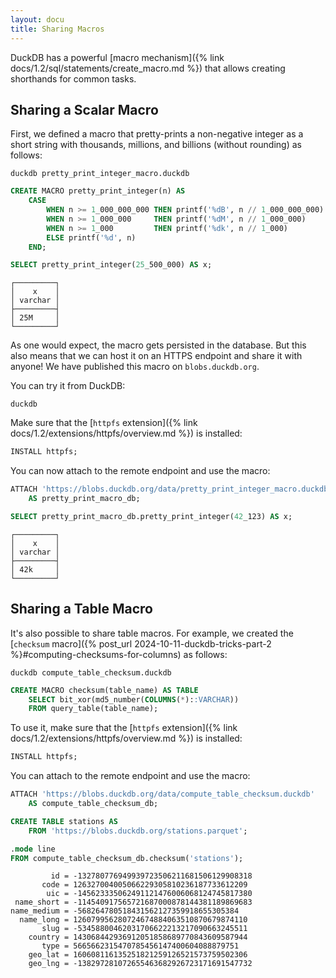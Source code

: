 ```yaml
---
layout: docu
title: Sharing Macros
---
```


DuckDB has a powerful [macro mechanism]({% link docs/1.2/sql/statements/create_macro.md %}) that allows creating shorthands for common tasks.

## Sharing a Scalar Macro

First, we defined a macro that pretty-prints a non-negative integer as a short string with thousands, millions, and billions (without rounding) as follows:

```batch
duckdb pretty_print_integer_macro.duckdb
```

```sql
CREATE MACRO pretty_print_integer(n) AS
    CASE
        WHEN n >= 1_000_000_000 THEN printf('%dB', n // 1_000_000_000)
        WHEN n >= 1_000_000     THEN printf('%dM', n // 1_000_000)
        WHEN n >= 1_000         THEN printf('%dk', n // 1_000)
        ELSE printf('%d', n)
    END;

SELECT pretty_print_integer(25_500_000) AS x;
```

```text
┌─────────┐
│    x    │
│ varchar │
├─────────┤
│ 25M     │
└─────────┘
```

As one would expect, the macro gets persisted in the database.
But this also means that we can host it on an HTTPS endpoint and share it with anyone!
We have published this macro on `blobs.duckdb.org`.

You can try it from DuckDB:

```batch
duckdb
```

Make sure that the [`httpfs` extension]({% link docs/1.2/extensions/httpfs/overview.md %}) is installed:

```sql
INSTALL httpfs;
```

You can now attach to the remote endpoint and use the macro:

```sql
ATTACH 'https://blobs.duckdb.org/data/pretty_print_integer_macro.duckdb'
    AS pretty_print_macro_db;

SELECT pretty_print_macro_db.pretty_print_integer(42_123) AS x;
```

```text
┌─────────┐
│    x    │
│ varchar │
├─────────┤
│ 42k     │
└─────────┘
```

## Sharing a Table Macro

It's also possible to share table macros. For example, we created the [`checksum` macro]({% post_url 2024-10-11-duckdb-tricks-part-2 %}#computing-checksums-for-columns) as follows:

```batch
duckdb compute_table_checksum.duckdb
```

```sql
CREATE MACRO checksum(table_name) AS TABLE
    SELECT bit_xor(md5_number(COLUMNS(*)::VARCHAR))
    FROM query_table(table_name);
```

To use it, make sure that the [`httpfs` extension]({% link docs/1.2/extensions/httpfs/overview.md %}) is installed:

```sql
INSTALL httpfs;
```

You can attach to the remote endpoint and use the macro:

```sql
ATTACH 'https://blobs.duckdb.org/data/compute_table_checksum.duckdb'
    AS compute_table_checksum_db;

CREATE TABLE stations AS
    FROM 'https://blobs.duckdb.org/stations.parquet';

.mode line
FROM compute_table_checksum_db.checksum('stations');
```

```text
         id = -132780776949939723506211681506129908318
       code = 126327004005066229305810236187733612209
        uic = -145623335062491121476006068124745817380
 name_short = -114540917565721687000878144381189869683
name_medium = -568264780518431562127359918655305384
  name_long = 126079956280724674884063510870679874110
       slug = -53458800462031706622213217090663245511
    country = 143068442936912051858689770843609587944
       type = 5665662315470785456147400604088879751
    geo_lat = 160608116135251821259126521573759502306
    geo_lng = -138297281072655463682926723171691547732
```